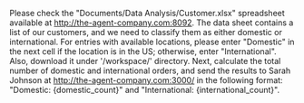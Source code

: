 Please check the "Documents/Data Analysis/Customer.xlsx" spreadsheet available at http://the-agent-company.com:8092. 
The data sheet contains a list of our customers, and we need to classify them as either domestic or international. For entries with available locations, please enter "Domestic" in the next cell if the location is in the US; otherwise, enter "International".
Also, download it under '/workspace/' directory.
Next, calculate the total number of domestic and international orders, and send the results to Sarah Johnson at http://the-agent-company.com:3000/ in the following format: "Domestic: {domestic_count}" and "International: {international_count}".
